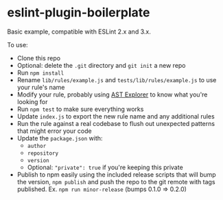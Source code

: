 # eslint-plugin-boilerplate

Basic example, compatible with ESLint 2.x and 3.x.

To use:
- Clone this repo
- Optional: delete the `.git` directory and `git init` a new repo
- Run `npm install`
- Rename `lib/rules/example.js` and `tests/lib/rules/example.js` to use your rule's name
- Modify your rule, probably using [AST Explorer](http://astexplorer.net/) to know what you're looking for
- Run `npm test` to make sure everything works
- Update `index.js` to export the new rule name and any additional rules
- Run the rule against a real codebase to flush out unexpected patterns that might error your code
- Update the `package.json` with:
  - `author`
  - `repository`
  - `version`
  - Optional: `"private": true` if you're keeping this private
- Publish to npm easily using the included release scripts that will bump the version, `npm publish` and push the repo to the git remote with tags published. Ex. `npm run minor-release` (bumps 0.1.0 => 0.2.0)